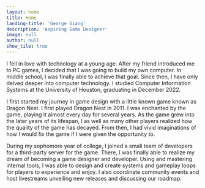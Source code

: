 ```yaml
---
layout: home
title: Home
landing-title: 'George Giang'
description: 'Aspiring Game Designer'
image: null
author: null
show_tile: true
---
```


I fell in love with technology at a young age. After my friend introduced me to PC games, I decided that I was going
to build my own computer. In middle school, I was finally able to achieve that goal. Since then, I have only delved
deeper into computer technology. I studied Computer Information Systems at the University of Houston, graduating in December 2022.


I first started my journey in game design with a little known game known as Dragon Nest. I first played Dragon Nest in 2011.
I was enchanted by the game, playing it almost every day for several years. As the game grew into the later years of its lifespan,
I as well as many other players realized how the quality of the game has decayed. From then, I had vivid imaginations of how
I would fix the game if I were given the opportunity to.

During my sophomore year of college, I joined a small team of developers for a third-party server for the game. There, I was
finally able to realize my dream of becoming a game designer and developer. Using and mastering internal tools, I was able to
design and create systems and gameplay loops for players to experience and enjoy. I also coordinate community events and host
livestreams unveiling new releases and discussing our roadmap.
